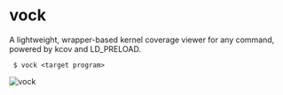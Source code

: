 # vock
A lightweight, wrapper-based kernel coverage viewer for any command, powered by kcov and LD_PRELOAD.

```
 $ vock <target program>
```

![vock](https://github.com/user-attachments/assets/69531851-8776-42ed-82f9-dac937f089de)
